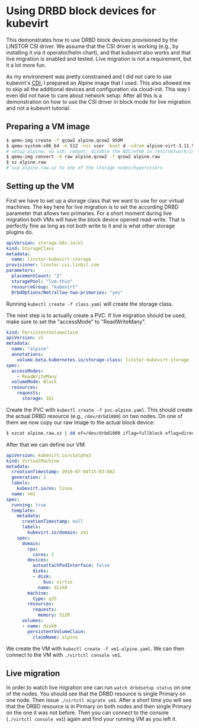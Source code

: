 # Using DRBD block devices for kubevirt

This demonstrates how to use DRBD block devices provisioned by the LINSTOR CSI driver. We assume that the
CSI driver is working (e.g., by installing it via it operator/helm chart), and that kubevirt also works and
that live migration is enabled and tested. Live migration is not a requirement, but it a lot more fun.

As my environment was pretty constrained and I did not care to use kubevirt's
[CDI](https://kubevirt.io/2018/CDI-DataVolumes.html), I prepared an Alpine image that I used. This also
allowed me to skip all the additional devices and configuration via cloud-init. This way I even did not have
to care about network setup. After all this is a demonstration on how to use the CSI driver in block mode for
live migration and not a kubevirt tutorial.

## Preparing a VM image
```bash
$ qemu-img create -f qcow2 alpine.qcow2 950M
$ qemu-system-x86_64 -m 512 -nic user -boot d -cdrom alpine-virt-3.11.5-x86_64.iso -enable-kvm -hda alpine.qcow2
# setup-alpine; no ssh; reboot; disable the NIC/eth0 in /etc/network/interfaces
$ qemu-img convert -O raw alpine.qcow2 -f qcow2 alpine.raw
$ xz alpine.raw
# scp alpine.raw.xz to one of the storage nodes/hypervisors
```

## Setting up the VM
First we have to set up a storage class that we want to use for our virtual machines. The key here for live
migration is to set the according DRBD parameter that allows two primaries. For a short moment during live
migration both VMs will have the block device opened read-write. That is perfectly fine as long as not both
write to it and is what other storage plugins do.

```yaml
apiVersion: storage.k8s.io/v1
kind: StorageClass
metadata:
  name: linstor-kubevirt-storage
provisioner: linstor.csi.linbit.com
parameters:
  placementCount: "2"
  storagePool: "lvm-thin"
  resourceGroup: "kubevirt"
  DrbdOptions/Net/allow-two-primaries: "yes"
```

Running `kubectl create -f class.yaml` will create the storage class.

The next step is to actually create a PVC. If live migration should be used, make sure to set the "accessMode"
to "ReadWriteMany".

```yaml
kind: PersistentVolumeClaim
apiVersion: v1
metadata:
  name: "alpine"
  annotations:
    volume.beta.kubernetes.io/storage-class: linstor-kubevirt-storage
spec:
  accessModes:
    - ReadWriteMany
  volumeMode: Block
  resources:
    requests:
      storage: 1Gi
```

Create the PVC with `kubectl create -f pvc-alpine.yaml`. This should create the actual DRBD resource (e.g.,
`/dev/drbd1000`) on two nodes. On one of them we now copy our raw image to the actual block device:

```bash
$ xzcat alpine.raw.xz | dd of=/dev/drbd1000 iflag=fullblock oflag=direct bs=4M
```

After that we can define our VM:
```yaml
apiVersion: kubevirt.io/v1alpha3
kind: VirtualMachine
metadata:
  creationTimestamp: 2018-07-04T15:03:08Z
  generation: 1
  labels:
    kubevirt.io/os: linux
  name: vm1
spec:
  running: true
  template:
    metadata:
      creationTimestamp: null
      labels:
        kubevirt.io/domain: vm1
    spec:
      domain:
        cpu:
          cores: 2
        devices:
          autoattachPodInterface: false
          disks:
          - disk:
              bus: virtio
            name: disk0
        machine:
          type: q35
        resources:
          requests:
            memory: 512M
      volumes:
      - name: disk0
        persistentVolumeClaim:
          claimName: alpine
```

We create the VM with `kubectl create -f vm1-alpine.yaml`. We can then connect to the VM with `./virtctl
console vm1`.

## Live migration
In order to watch live migration one can run `watch drbdsetup status` on one of the nodes. You should see that
the DRBD resource is single Primary on one node. Then issue `./virtctl migrate vm1`. After a short time you
will see that the DRBD resource is in Pirmary on both nodes and then single Primary on the one it was not
before. Then you can connect to the console (`./virtctl console vm1`) again and find your running VM as you
left it.
